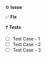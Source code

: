:gear: **Issue**

<!-- What's wrong; why the change? A good place to reference the ticket if it exists. -->

:white_check_mark: **Fix**

<!-- How did you fix the issue? -->

:question: **Tests**

<!-- Enumerate what you tested here. We 💖 screenshots and issue specific tests!-->

- [ ] Test Case - 1
- [ ] Test Case - 2
- [ ] Test Case - 3
